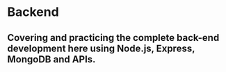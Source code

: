# Backend
<h2>Covering and practicing the complete back-end development here using Node.js, Express, MongoDB and APIs.</h2>
